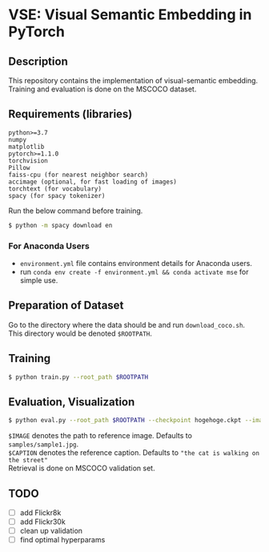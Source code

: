 # VSE: Visual Semantic Embedding in PyTorch

## Description
This repository contains the implementation of visual-semantic embedding.  
Training and evaluation is done on the MSCOCO dataset.  


## Requirements (libraries)
```
python>=3.7
numpy
matplotlib
pytorch>=1.1.0
torchvision
Pillow
faiss-cpu (for nearest neighbor search)
accimage (optional, for fast loading of images)
torchtext (for vocabulary)
spacy (for spacy tokenizer)
```

Run the below command before training.
```bash
$ python -m spacy download en
```

### For Anaconda Users
- `environment.yml` file contains environment details for Anaconda users.
- run `conda env create -f environment.yml && conda activate mse` for simple use.

## Preparation of Dataset
Go to the directory where the data should be and run `download_coco.sh`.  
This directory would be denoted `$ROOTPATH`.

## Training
```bash
$ python train.py --root_path $ROOTPATH
```

## Evaluation, Visualization
```bash
$ python eval.py --root_path $ROOTPATH --checkpoint hogehoge.ckpt --image_path $IMAGE --caption $CAPTION
```
`$IMAGE` denotes the path to reference image. Defaults to `samples/sample1.jpg`.  
`$CAPTION` denotes the reference caption. Defaults to `"the cat is walking on the street"`  
Retrieval is done on MSCOCO validation set.


## TODO
- [ ] add Flickr8k
- [ ] add Flickr30k
- [ ] clean up validation
- [ ] find optimal hyperparams
